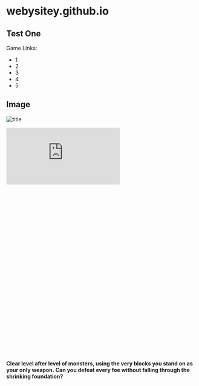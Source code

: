 # webysitey.github.io

## Test One

Game Links:
 - 1
 - 2
 - 3
 - 4
 - 5

## Image

![title](https://images.unsplash.com/photo-1453728013993-6d66e9c9123a?ixlib=rb-1.2.1&ixid=MnwxMjA3fDB8MHxzZWFyY2h8MXx8bGVuc3xlbnwwfHwwfHw%3D&w=1000&q=80)

<div id="view_html_game_page_1987" class="view_html_game_page view_game_page page_widget direct_download ready"><div id="html_embed_widget_89841" class="html_embed_widget embed_wrapper"><div data-height="6000" data-width="8000" style="width: 800px; height: 600px" class="game_frame game_loaded"><iframe mozallowfullscreen="true" msallowfullscreen="true" allow="autoplay; fullscreen *; geolocation; microphone; camera; midi; monetization; xr-spatial-tracking; gamepad; gyroscope; accelerometer; xr; cross-origin-isolated" id="game_drop" frameborder="0" allowfullscreen="true" scrolling="no" src="https://v6p9d9t4.ssl.hwcdn.net/html/4768274/index.html" allowtransparency="true" webkitallowfullscreen="true"></iframe></div></div><script type="text/javascript">new I.HtmlEmbed('#html_embed_widget_89841', {"height":600,"start_maximized":false,"width":800})</script><div class="columns"><div class="left_col column"><div class="formatted_description user_formatted"><p><strong>Clear level after level of monsters, using the very blocks you stand on as your only weapon.&nbsp;Can you defeat every foe without falling through the shrinking foundation?</strong></p>
